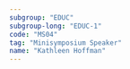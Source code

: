 ```yaml
---
subgroup: "EDUC"
subgroup-long: "EDUC-1"
code: "MS04"
tag: "Minisymposium Speaker"
name: "Kathleen Hoffman"
---
```

